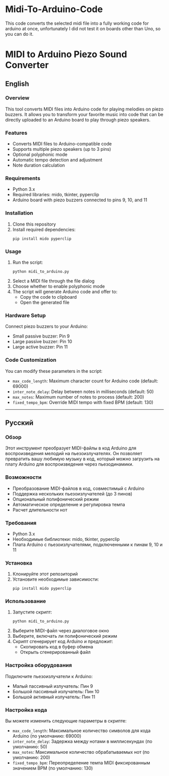 # Midi-To-Arduino-Code
This code converts the selected midi file into a fully working code for arduino at once, unfortunately I did not test it on boards other than Uno, so you can do it.
# MIDI to Arduino Piezo Sound Converter

## English

### Overview
This tool converts MIDI files into Arduino code for playing melodies on piezo buzzers. It allows you to transform your favorite music into code that can be directly uploaded to an Arduino board to play through piezo speakers.

### Features
- Converts MIDI files to Arduino-compatible code
- Supports multiple piezo speakers (up to 3 pins)
- Optional polyphonic mode
- Automatic tempo detection and adjustment
- Note duration calculation

### Requirements
- Python 3.x
- Required libraries: mido, tkinter, pyperclip
- Arduino board with piezo buzzers connected to pins 9, 10, and 11

### Installation
1. Clone this repository
2. Install required dependencies:
   ```
   pip install mido pyperclip
   ```

### Usage
1. Run the script:
   ```
   python midi_to_arduino.py
   ```
2. Select a MIDI file through the file dialog
3. Choose whether to enable polyphonic mode
4. The script will generate Arduino code and offer to:
   - Copy the code to clipboard
   - Open the generated file

### Hardware Setup
Connect piezo buzzers to your Arduino:
- Small passive buzzer: Pin 9
- Large passive buzzer: Pin 10
- Large active buzzer: Pin 11

### Code Customization
You can modify these parameters in the script:
- `max_code_length`: Maximum character count for Arduino code (default: 69000)
- `inter_note_delay`: Delay between notes in milliseconds (default: 50)
- `max_notes`: Maximum number of notes to process (default: 200)
- `fixed_tempo_bpm`: Override MIDI tempo with fixed BPM (default: 130)

---

## Русский

### Обзор
Этот инструмент преобразует MIDI-файлы в код Arduino для воспроизведения мелодий на пьезоизлучателях. Он позволяет превратить вашу любимую музыку в код, который можно загрузить на плату Arduino для воспроизведения через пьезодинамики.

### Возможности
- Преобразование MIDI-файлов в код, совместимый с Arduino
- Поддержка нескольких пьезоизлучателей (до 3 пинов)
- Опциональный полифонический режим
- Автоматическое определение и регулировка темпа
- Расчет длительности нот

### Требования
- Python 3.x
- Необходимые библиотеки: mido, tkinter, pyperclip
- Плата Arduino с пьезоизлучателями, подключенными к пинам 9, 10 и 11

### Установка
1. Клонируйте этот репозиторий
2. Установите необходимые зависимости:
   ```
   pip install mido pyperclip
   ```

### Использование
1. Запустите скрипт:
   ```
   python midi_to_arduino.py
   ```
2. Выберите MIDI-файл через диалоговое окно
3. Выберите, включать ли полифонический режим
4. Скрипт сгенерирует код Arduino и предложит:
   - Скопировать код в буфер обмена
   - Открыть сгенерированный файл

### Настройка оборудования
Подключите пьезоизлучатели к Arduino:
- Малый пассивный излучатель: Пин 9
- Большой пассивный излучатель: Пин 10
- Большой активный излучатель: Пин 11

### Настройка кода
Вы можете изменить следующие параметры в скрипте:
- `max_code_length`: Максимальное количество символов для кода Arduino (по умолчанию: 69000)
- `inter_note_delay`: Задержка между нотами в миллисекундах (по умолчанию: 50)
- `max_notes`: Максимальное количество обрабатываемых нот (по умолчанию: 200)
- `fixed_tempo_bpm`: Переопределение темпа MIDI фиксированным значением BPM (по умолчанию: 130)
